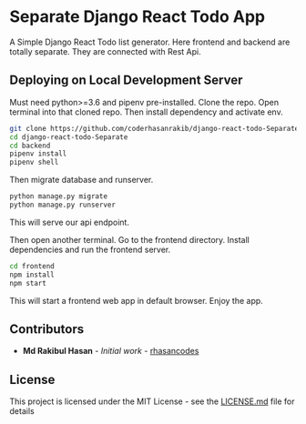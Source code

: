 # Separate Django React Todo App

A Simple Django React Todo list generator. Here frontend and backend are totally separate. They are connected with Rest Api.

## Deploying on Local Development Server

Must need python>=3.6 and pipenv pre-installed. Clone the repo. Open terminal into that cloned repo. Then install dependency and activate env.

```bash
git clone https://github.com/coderhasanrakib/django-react-todo-Separate.git
cd django-react-todo-Separate
cd backend
pipenv install
pipenv shell
```

Then migrate database and runserver. 

```bash
python manage.py migrate
python manage.py runserver
```
This will serve our api endpoint.

Then open another terminal. Go to the frontend directory. Install dependencies and run the frontend server.
```bash
cd frontend
npm install
npm start
```
This will start a frontend web app in default browser. Enjoy the app.


## Contributors
* **Md Rakibul Hasan** - *Initial work* - [rhasancodes](https://github.com/rhasancodes)

## License

This project is licensed under the MIT License - see the [LICENSE.md](LICENSE.md) file for details
